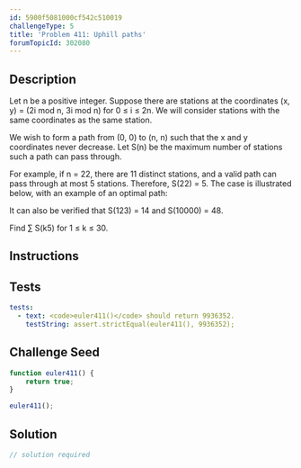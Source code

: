 ```yaml
---
id: 5900f5081000cf542c510019
challengeType: 5
title: 'Problem 411: Uphill paths'
forumTopicId: 302080
---
```


## Description
<section id='description'>
Let n be a positive integer. Suppose there are stations at the coordinates (x, y) = (2i mod n, 3i mod n) for 0 ≤ i ≤ 2n. We will consider stations with the same coordinates as the same station.

We wish to form a path from (0, 0) to (n, n) such that the x and y coordinates never decrease.
Let S(n) be the maximum number of stations such a path can pass through.

For example, if n = 22, there are 11 distinct stations, and a valid path can pass through at most 5 stations. Therefore, S(22) = 5.
The case is illustrated below, with an example of an optimal path:



It can also be verified that S(123) = 14 and S(10000) = 48.

Find ∑ S(k5) for 1 ≤ k ≤ 30.
</section>

## Instructions
<section id='instructions'>

</section>

## Tests
<section id='tests'>

```yml
tests:
  - text: <code>euler411()</code> should return 9936352.
    testString: assert.strictEqual(euler411(), 9936352);

```

</section>

## Challenge Seed
<section id='challengeSeed'>

<div id='js-seed'>

```js
function euler411() {
    return true;
}

euler411();
```

</div>



</section>

## Solution
<section id='solution'>

```js
// solution required
```

</section>

